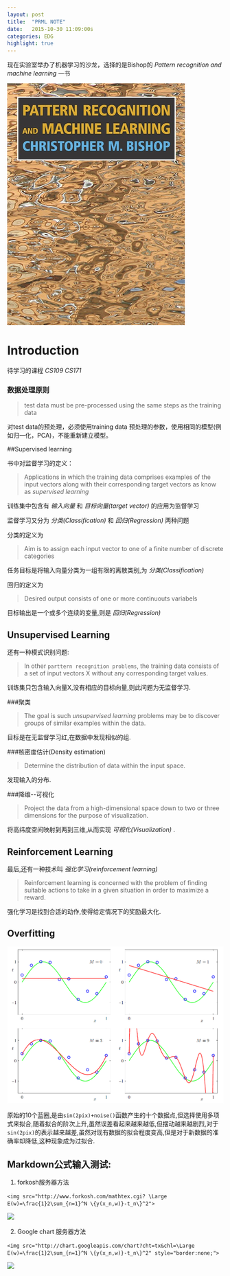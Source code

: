 ```yaml
---
layout: post
title:  "PRML NOTE"
date:   2015-10-30 11:09:00s
categories: EDG
highlight: true
---
```


现在实验室举办了机器学习的沙龙，选择的是Bishop的 _Pattern recognition and machine learning_ 一书

![pic](/images/PRML_cover.jpg)


# Introduction

待学习的课程 _CS109_ _CS171_

### 数据处理原则

> test data must be pre-processed using the same steps as the training data

对test data的预处理，必须使用training data 预处理的参数，使用相同的模型(例如归一化，PCA)，不能重新建立模型。

##Supervised learning

书中对监督学习的定义：

>Applications in which the training data comprises examples of the input vectors along with their corresponding target vectors as know as _supervised learning_

训练集中包含有 _输入向量_ 和 _目标向量(target vector)_ 的应用为监督学习

监督学习又分为 _分类(Classification)_ 和 _回归(Regression)_ 两种问题

分类的定义为

> Aim is to assign each input vector to one of a finite number of discrete categories

任务目标是将输入向量分类为一组有限的离散类别,为 _分类(Classification)_ 

回归的定义为

>Desired output consists of one or more continuouts variabels

目标输出是一个或多个连续的变量,则是 _回归(Regression)_

## Unsupervised Learning

还有一种模式识别问题:

> In other `parttern recognition problems`, the training data consists of a set of input vectors X without any corresponding target values.

训练集只包含输入向量X,没有相应的目标向量,则此问题为无监督学习.

###聚类

>The goal is such _unsupervised learning_ problems may be to discover groups of similar examples within the data.

目标是在无监督学习红,在数据中发现相似的组.

###核密度估计(Density estimation)

>Determine the distribution of data within the input space.

发现输入的分布.

###降维--可视化

> Project the data from a high-dimensional space down to two or three dimensions for the purpose of visualization.

将高纬度空间映射到两到三维,从而实现 _可视化(Visualization)_ .

## Reinforcement Learning

最后,还有一种技术叫 _强化学习(reinforcement learning)_

>Reinforcement learning is concerned with the problem of finding suitable actions to take in a given situation in order to maximize a reward.

强化学习是找到合适的动作,使得给定情况下的奖励最大化.

## Overfitting

![pic](/images/overfitting.png)

原始的10个蓝圈,是由`sin(2pix)+noise()`函数产生的十个数据点,但选择使用多项式来拟合,随着拟合的阶次上升,虽然误差看起来越来越低,但摆动越来越剧烈,对于`sin(2pix)`的表示越来越差,虽然对现有数据的拟合程度变高,但是对于新数据的准确率却降低,这种现象成为过拟合.

## Markdown公式输入测试:

1. forkosh服务器方法

`<img src="http://www.forkosh.com/mathtex.cgi? \Large E(w)=\frac{1}2\sum_{n=1}^N \{y(x_n,w)}-t_n\}^2">`

<img src="http://www.forkosh.com/mathtex.cgi? \Large E(w)=\frac{1}2\sum_{n=1}^N \{y(x_n,w)}-t_n\}^2">

2. Google chart 服务器方法

`<img src="http://chart.googleapis.com/chart?cht=tx&chl=\Large E(w)=\frac{1}2\sum_{n=1}^N \{y(x_n,w)}-t_n\}^2" style="border:none;">`

<img src="http://chart.googleapis.com/chart?cht=tx&chl=\Large E(w)=\frac{1}2\sum_{n=1}^N \{y(x_n,w)}-t_n\}^2" style="border:none;">

